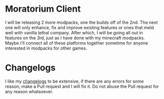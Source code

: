 # Moratorium Client
I will be releasing 2 more modpacks, one the builds off of the 2nd. The next one will only enhance, fix and improve existing features or ones that meld well with vanilla lethal company.
After which, I will be going all out in features on the 3rd, just as I have done with my minecraft modpacks. Maybe i'll connect all of these platforms together sometime for anyone interested in modpacks for other games.
# Changelogs
I like my [changelogs](https://github.com/Apollonu/Abaddon-Client/blob/main/CHANGELOG.md) to be extensive, if there are any errors for some reason, make a Pull request and I will fix it. Do not abuse the Pull request for any reason whatsoever.
